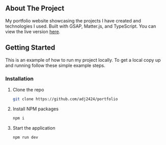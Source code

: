 ## About The Project

My portfolio website showcasing the projects I have created and technologies I used. Built with GSAP, Matter.js, and TypeScript. You can view the live version [here](https://www.alanjiang.xyz/).

## Getting Started

This is an example of how to run my project locally.
To get a local copy up and running follow these simple example steps.

### Installation

1. Clone the repo
   ```sh
   git clone https://github.com/adj2424/portfolio
   ```
2. Install NPM packages
   ```sh
   npm i
   ```
3. Start the application
   ```sh
   npm run dev
   ```
